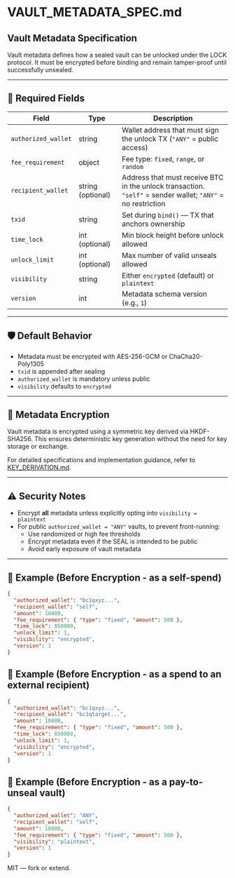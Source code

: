 # VAULT_METADATA_SPEC.md

## Vault Metadata Specification

Vault metadata defines how a sealed vault can be unlocked under the LOCK protocol. It must be encrypted before binding and remain tamper-proof until successfully unsealed.

---

## 🔐 Required Fields

| Field | Type | Description |
|-------|------|-------------|
| `authorized_wallet` | string | Wallet address that must sign the unlock TX (`"ANY"` = public access) |
| `fee_requirement` | object | Fee type: `fixed`, `range`, or `random` |
| `recipient_wallet` | string (optional) | Address that must receive BTC in the unlock transaction. `"self"` = sender wallet; `"ANY"` = no restriction |
| `txid` | string | Set during `bind()` — TX that anchors ownership |
| `time_lock` | int (optional) | Min block height before unlock allowed |
| `unlock_limit` | int (optional) | Max number of valid unseals allowed |
| `visibility` | string | Either `encrypted` (default) or `plaintext` |
| `version` | int | Metadata schema version (e.g., `1`) |

---

## 🛡️ Default Behavior

- Metadata must be encrypted with AES-256-GCM or ChaCha20-Poly1305
- `txid` is appended after sealing
- `authorized_wallet` is mandatory unless public
- `visibility` defaults to `encrypted`

---

## 🔐 Metadata Encryption

Vault metadata is encrypted using a symmetric key derived via HKDF-SHA256. This ensures deterministic key generation without the need for key storage or exchange.

For detailed specifications and implementation guidance, refer to [KEY_DERIVATION.md](./KEY_DERIVATION.md).

---

## ⚠️ Security Notes

- Encrypt **all** metadata unless explicitly opting into `visibility = plaintext`
- For public `authorized_wallet = "ANY"` vaults, to prevent front-running:
  - Use randomized or high fee thresholds
  - Encrypt metadata even if the SEAL is intended to be public
  - Avoid early exposure of vault metadata

---

## 🔁 Example (Before Encryption - as a self-spend)

```json
{
  "authorized_wallet": "bc1qxyz...",
  "recipient_wallet": "self",
  "amount": 10000,
  "fee_requirement": { "type": "fixed", "amount": 500 },
  "time_lock": 850000,
  "unlock_limit": 1,
  "visibility": "encrypted",
  "version": 1
}
```

## 🔁 Example (Before Encryption - as a spend to an external recipient)

```json
{
  "authorized_wallet": "bc1qxyz...",
  "recipient_wallet": "bc1qtarget...",
  "amount": 10000,
  "fee_requirement": { "type": "fixed", "amount": 500 },
  "time_lock": 850000,
  "unlock_limit": 1,
  "visibility": "encrypted",
  "version": 1
}
```

## 🔁 Example (Before Encryption - as a pay-to-unseal vault)

```json
{
  "authorized_wallet": "ANY",
  "recipient_wallet": "self",
  "amount": 10000,
  "fee_requirement": { "type": "fixed", "amount": 500 },
  "visibility": "plaintext",
  "version": 1
}
```

MIT — fork or extend.
